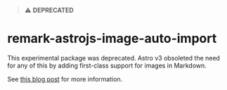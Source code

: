> ⚠️ **DEPRECATED**

# remark-astrojs-image-auto-import

This experimental package was deprecated. Astro v3 obsoleted the need for any of this by adding first-class support for images in Markdown.

See [this blog post](https://astro.build/blog/images/#automatic-markdown--mdx-support) for more information.
